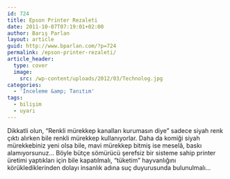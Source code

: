 ```yaml
---
id: 724
title: Epson Printer Rezaleti
date: 2011-10-07T07:19:01+02:00
author: Barış Parlan
layout: article
guid: http://www.bparlan.com/?p=724
permalink: /epson-printer-rezaleti/
article_header:
  type: cover
  image:
    src: /wp-content/uploads/2012/03/Technolog.jpg
categories:
  - 'İnceleme &amp; Tanıtım'
tags:
  - bilişim
  - uyarı
---
```


Dikkatli olun, &#8220;Renkli mürekkep kanalları kurumasın diye&#8221; sadece siyah renk çıktı alırken bile renkli mürekkep kullanıyorlar. Daha da komiği siyah mürekkebiniz yeni olsa bile, mavi mürekkep bitmiş ise meselâ, baskı alamıyorsunuz&#8230; Böyle bütçe sömürücü şerefsiz bir sisteme sahip printer üretimi yaptıkları için bile kapatılmalı, &#8220;tüketim&#8221; hayvanlığını körüklediklerinden dolayı insanlık adına suç duyurusunda bulunulmalı&#8230;
